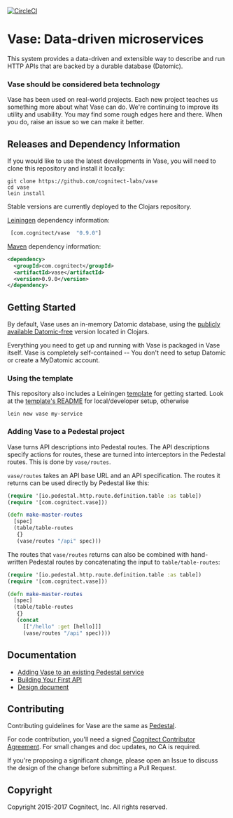 [![CircleCI](https://circleci.com/gh/cognitect-labs/vase.svg?style=svg&circle-token=21b84b7aea75483821d3852de6c5d9930e85720a)](https://circleci.com/gh/cognitect-labs/vase)

# Vase: Data-driven microservices

This system provides a data-driven and extensible way to describe and
run HTTP APIs that are backed by a durable database (Datomic).

### Vase should be considered beta technology

Vase has been used on real-world projects. Each new project teaches us
something more about what Vase can do. We're continuing to improve its
utility and usability. You may find some rough edges here and
there. When you do, raise an issue so we can make it better.

## Releases and Dependency Information

If you would like to use the latest developments in Vase, you will need to
clone this repository and install it locally:

```
git clone https://github.com/cognitect-labs/vase
cd vase
lein install
```

Stable versions are currently deployed to the Clojars repository.

[Leiningen](https://github.com/technomancy/leiningen) dependency information:

```clj
 [com.cognitect/vase  "0.9.0"]
```

[Maven](http://maven.apache.org/) dependency information:

```xml
<dependency>
  <groupId>com.cognitect</groupId>
  <artifactId>vase</artifactId>
  <version>0.9.0</version>
</dependency>
```


## Getting Started

By default, Vase uses an in-memory Datomic database, using the
[publicly available Datomic-free](https://clojars.org/com.datomic/datomic-free)
version located in Clojars.

Everything you need to get up and running with Vase is packaged in Vase itself.
Vase is completely self-contained -- You don't need to setup Datomic or create a MyDatomic account.

### Using the template

This repository also includes a Leiningen [template](./template) for
getting started.  Look at the [template's
README](./template/README.md) for local/developer setup, otherwise

`lein new vase my-service`

### Adding Vase to a Pedestal project

Vase turns API descriptions into Pedestal routes. The API descriptions
specify actions for routes, these are turned into interceptors in the
Pedestal routes. This is done by `vase/routes`.

`vase/routes` takes an API base URL and an API specification. The routes it
returns can be used directly by Pedestal like this:

```clj
(require '[io.pedestal.http.route.definition.table :as table])
(require '[com.cognitect.vase]))

(defn make-master-routes
  [spec]
  (table/table-routes
   {}
   (vase/routes "/api" spec)))
```

The routes that `vase/routes` returns can also be combined with
hand-written Pedestal routes by concatenating the input to
`table/table-routes`:

```clj
(require '[io.pedestal.http.route.definition.table :as table])
(require '[com.cognitect.vase]))

(defn make-master-routes
  [spec]
  (table/table-routes
   {}
   (concat
     [["/hello" :get [hello]]]
     (vase/routes "/api" spec))))
```


## Documentation

* [Adding Vase to an existing Pedestal service](./docs/adding_vase.md)
* [Building Your First API](./docs/your_first_api.md)
* [Design document](./docs/design.md)


## Contributing

Contributing guidelines for Vase are the same as
[Pedestal](https://github.com/pedestal/pedestal/blob/master/CONTRIBUTING.md).

For code contribution, you'll need a signed [Cognitect Contributor
Agreement](https://secure.echosign.com/public/hostedForm?formid=8JU33Z7A7JX84U).
For small changes and doc updates, no CA is required.

If you're proposing a significant change, please open an Issue to
discuss the design of the change before submitting a Pull Request.

## Copyright

Copyright 2015-2017 Cognitect, Inc. All rights reserved.
